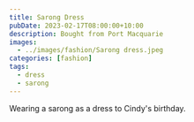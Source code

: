 ```yaml
---
title: Sarong Dress
pubDate: 2023-02-17T08:00:00+10:00
description: Bought from Port Macquarie
images:
  - ../images/fashion/Sarong dress.jpeg
categories: [fashion]
tags:
  - dress
  - sarong
---
```


Wearing a sarong as a dress to Cindy's birthday.
